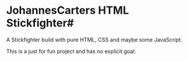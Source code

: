 # JohannesCarters HTML Stickfighter#

A Stickfighter build with pure HTML, CSS and maybe some JavaScript.

This is a just for fun project and has no explicit goal.